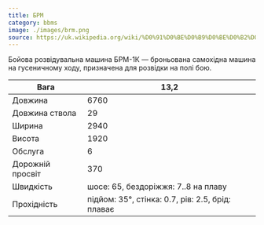 ```yaml
---
title: БРМ
category: bbms
image: ./images/brm.png
source: https://uk.wikipedia.org/wiki/%D0%91%D0%BE%D0%B9%D0%BE%D0%B2%D0%B0_%D1%80%D0%BE%D0%B7%D0%B2%D1%96%D0%B4%D1%83%D0%B2%D0%B0%D0%BB%D1%8C%D0%BD%D0%B0_%D0%BC%D0%B0%D1%88%D0%B8%D0%BD%D0%B0
---
```

Бойова розвідувальна машина БРМ-1К — броньована самохідна машина на гусеничному ходу, призначена для розвідки на полі бою. 

Вага |	13,2
------|------ 
Довжина |	6760
Довжина ствола | 	29
Ширина |	2940
Висота |	1920
Обслуга |	6
Дорожній просвіт | 	370
Швидкість |	шосе: 65, бездоріжжя: 7..8 на плаву
Прохідність | 	підйом: 35°, стінка: 0.7, рів: 2.5, брід: плаває
